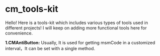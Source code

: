 # cm_tools-kit
Hello! Here is a tools-kit which includes various types of tools used in different projects! I will keep on adding more functional tools here for convenience.

**1.CMAntiButton:** Usually, It is used for getting msmCode in a customized interval，It can be set with a  single method.
